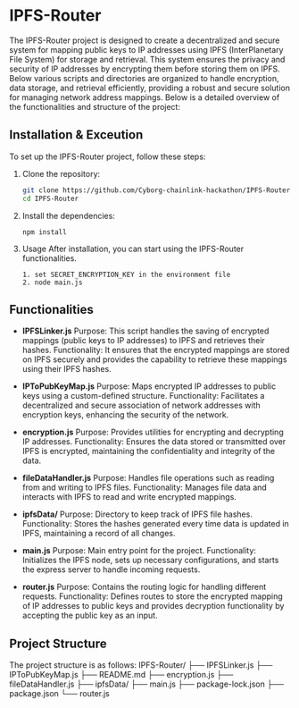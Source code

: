 # IPFS-Router

The IPFS-Router project is designed to create a decentralized and secure system for mapping public keys to IP addresses using IPFS (InterPlanetary File System) for storage and retrieval. This system ensures the privacy and security of IP addresses by encrypting them before storing them on IPFS. Below various scripts and directories are organized to handle encryption, data storage, and retrieval efficiently, providing a robust and secure solution for managing network address mappings. Below is a detailed overview of the functionalities and structure of the project:


## Installation & Exceution
To set up the IPFS-Router project, follow these steps:

1. Clone the repository:
   ```bash
   git clone https://github.com/Cyborg-chainlink-hackathon/IPFS-Router.git
   cd IPFS-Router
2. Install the dependencies:
    ```
    npm install
    ```
3. Usage
After installation, you can start using the IPFS-Router functionalities.
    ```
    1. set SECRET_ENCRYPTION_KEY in the environment file
    2. node main.js
    ```

## Functionalities

- **IPFSLinker.js**
Purpose: This script handles the saving of encrypted mappings (public keys to IP addresses) to IPFS and retrieves their hashes.
Functionality: It ensures that the encrypted mappings are stored on IPFS securely and provides the capability to retrieve these mappings using their IPFS hashes.

- **IPToPubKeyMap.js**
Purpose: Maps encrypted IP addresses to public keys using a custom-defined structure.
Functionality: Facilitates a decentralized and secure association of network addresses with encryption keys, enhancing the security of the network.

- **encryption.js**
Purpose: Provides utilities for encrypting and decrypting IP addresses.
Functionality: Ensures the data stored or transmitted over IPFS is encrypted, maintaining the confidentiality and integrity of the data.

- **fileDataHandler.js**
Purpose: Handles file operations such as reading from and writing to IPFS files.
Functionality: Manages file data and interacts with IPFS to read and write encrypted mappings.

- **ipfsData/**
Purpose: Directory to keep track of IPFS file hashes.
Functionality: Stores the hashes generated every time data is updated in IPFS, maintaining a record of all changes.

- **main.js**
Purpose: Main entry point for the project.
Functionality: Initializes the IPFS node, sets up necessary configurations, and starts the express server to handle incoming requests.

- **router.js**
Purpose: Contains the routing logic for handling different requests.
Functionality: Defines routes to store the encrypted mapping of IP addresses to public keys and provides decryption functionality by accepting the public key as an input.

## Project Structure
The project structure is as follows:
IPFS-Router/
├── IPFSLinker.js
├── IPToPubKeyMap.js
├── README.md
├── encryption.js
├── fileDataHandler.js
├── ipfsData/
├── main.js
├── package-lock.json
├── package.json
└── router.js